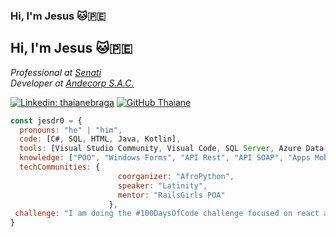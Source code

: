 ### Hi, I'm Jesus 🐱🇵🇪

<h2> Hi, I'm Jesus 🐱🇵🇪</h2>
<p><em>Professional at <a href="https://www.senati.edu.pe">Senati</a></br>Developer at <a href="[https://www.thoughtworks.com](https://www.linkedin.com/company/andecorp-sac/mycompany/)">Andecorp S.A.C.</a>
</em></p>

[![Linkedin: thaianebraga](https://img.shields.io/badge/-thaianebraga-blue?style=flat-square&logo=Linkedin&logoColor=white&link=https://www.linkedin.com/in/thaianebraga/)]([https://www.linkedin.com/in/thaianebraga/](https://www.linkedin.com/in/jesus-velasquez-rojas/))
[![GitHub Thaiane](https://img.shields.io/github/followers/thaiane?label=follow&style=social)]([https://github.com/Thaiane](https://github.com/Jesdr0))

```javascript
const jesdr0 = {
  pronouns: "he" | "him",
  code: [C#, SQL, HTML, Java, Kotlin],
  tools: [Visual Studio Community, Visual Code, SQL Server, Azure Data Studio, Postman, Kalipso Studio, IntelliJ],
  knowledge: ["POO", "Windows Forms", "API Rest", "API SOAP", "Apps Mobiles"],
  techCommunities: {
                        coorganizer: "AfroPython",
                        speaker: "Latinity",
                        mentor: "RailsGirls POA"
                      },
 challenge: "I am doing the #100DaysOfCode challenge focused on react and typescript"
}
```
